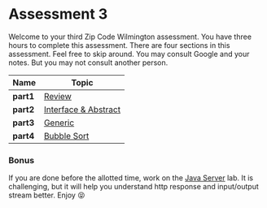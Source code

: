 # Assessment 3
Welcome to your third Zip Code Wilmington assessment. You have three hours to complete this assessment. There are four sections in this assessment. Feel free to skip around. You may consult Google and your notes. But you may not consult another person.

| Name | Topic |
| ----------- | ------------ |
| **part1**       |   [Review](README-Part1.md) |
| **part2**       |   [Interface & Abstract](README-Part2.md) |
| **part3**       |   [Generic](README-Part3.md) |
| **part4**       |   [Bubble Sort](README-Part4.md) |

### Bonus
If you are done before the allotted time, work on the [Java Server](https://git.zipcode.rocks/nhu313/Bonus-Java-Server) lab. It is challenging, but it will help you understand http response and input/output stream better. Enjoy 😝